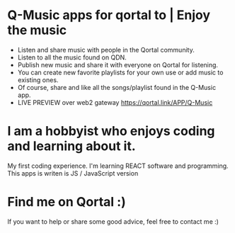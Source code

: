 # Q-Music apps for qortal to | Enjoy the music
* Listen and share music with people in the Qortal community.
* Listen to all the music found on QDN.
* Publish new music and share it with everyone on Qortal for listening.
* You can create new favorite playlists for your own use or add music to existing     ones. 
* Of course, share and like all the songs/playlist found in the Q-Music app.
* LIVE PREVIEW over web2 gateway https://qortal.link/APP/Q-Music

# I am a hobbyist who enjoys coding and learning about it.
My first coding experience. I'm learning REACT software and programming. This apps is writen is JS / JavaScript version

# Find me on Qortal :)
If you want to help or share some good advice, feel free to contact me :)

